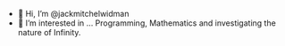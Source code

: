 - 👋 Hi, I’m @jackmitchelwidman 
- 👀 I’m interested in ...  Programming,  Mathematics and investigating the nature of Infinity. 

<!---
jackmitchelwidman/jackmitchelwidman is a ✨ special ✨ repository because its `README.md` (this file) appears on your GitHub profile.
You can click the Preview link to take a look at your changes.
--->
